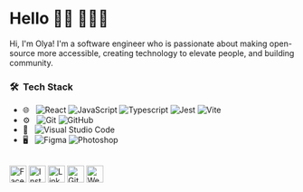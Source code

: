 # Hello 👋🏾 👩🏾‍💻

Hi, I'm Olya! I'm a software engineer who is passionate about making open-source more accessible, creating technology to elevate people, and building community. 

<h3> 🛠 &nbsp;Tech Stack</h3>

- 🌐 &nbsp;
  ![React](https://img.shields.io/badge/-React-333333?style=flat&logo=react)
  ![JavaScript](https://img.shields.io/badge/-JavaScript-333333?style=flat&logo=javascript)
  ![Typescript](https://img.shields.io/badge/-Typescript-333333?style=flat&logo=typescript)
  ![Jest](https://img.shields.io/badge/-Jest-333333?style=flat&logo=jest)
  ![Vite](https://img.shields.io/badge/-Vite?style=flat&logo=Vite&label=Vite&labelColor=333333&color=333333)
- ⚙️ &nbsp;
  ![Git](https://img.shields.io/badge/-Git-333333?style=flat&logo=git)
  ![GitHub](https://img.shields.io/badge/-GitHub-333333?style=flat&logo=github)
- 🔧 &nbsp;
  ![Visual Studio Code](https://img.shields.io/badge/-Visual%20Studio%20Code-333333?style=flat&logo=visual-studio-code&logoColor=007ACC)
- 🖥 &nbsp;
  ![Figma](https://img.shields.io/badge/-Figma?style=flat&logo=figma&label=Figma&labelColor=333333&color=333333) 
  ![Photoshop](https://img.shields.io/badge/-Photoshop-333333?style=flat&logo=adobe-photoshop)
<br>
<a href="https://www.facebook.com/us.olyaa/" target="_blank"><img src="https://raw.githubusercontent.com/arturssmirnovs/arturssmirnovs/master/fb.png" alt="Facebook" width="30"></a>
<a href="https://www.instagram.com/us.olya/" target="_blank"><img src="https://raw.githubusercontent.com/arturssmirnovs/arturssmirnovs/master/ig.png" alt="Instagram" width="30"></a>
<a href="https://www.linkedin.com/in/%D0%BElga-us/" target="_blank"><img src="https://raw.githubusercontent.com/arturssmirnovs/arturssmirnovs/master/in.png" alt="LinkedIn" width="30"></a>
<a href="https://github.com/olya-us" target="_blank"><img src="https://raw.githubusercontent.com/arturssmirnovs/arturssmirnovs/master/git.png" alt="GitHub" width="30"></a>
<a href="https://olyaus.netlify.app/" target="_blank"><img src="https://raw.githubusercontent.com/arturssmirnovs/arturssmirnovs/master/www.png" alt="Website" width="30"></a>
